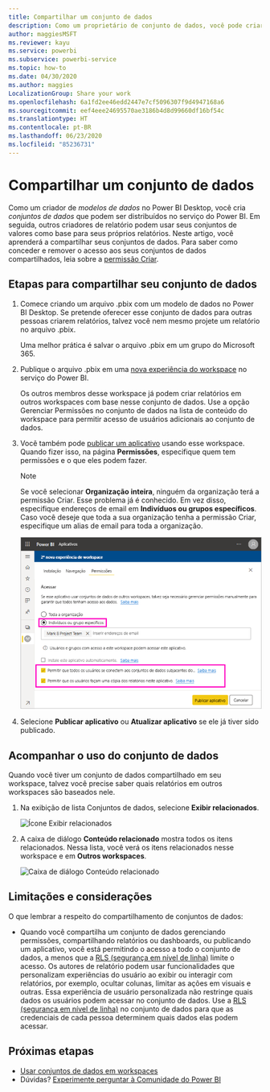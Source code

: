 ```yaml
---
title: Compartilhar um conjunto de dados
description: Como um proprietário de conjunto de dados, você pode criar e compartilhar seus conjuntos de dados para que outras pessoas possam usá-los. Saiba como compartilhá-los.
author: maggiesMSFT
ms.reviewer: kayu
ms.service: powerbi
ms.subservice: powerbi-service
ms.topic: how-to
ms.date: 04/30/2020
ms.author: maggies
LocalizationGroup: Share your work
ms.openlocfilehash: 6a1fd2ee46edd2447e7cf5096307f9d4947168a6
ms.sourcegitcommit: eef4eee24695570ae3186b4d8d99660df16bf54c
ms.translationtype: HT
ms.contentlocale: pt-BR
ms.lasthandoff: 06/23/2020
ms.locfileid: "85236731"
---
```

# <a name="share-a-dataset"></a>Compartilhar um conjunto de dados

Como um criador de *modelos de dados* no Power BI Desktop, você cria *conjuntos de dados* que podem ser distribuídos no serviço do Power BI. Em seguida, outros criadores de relatório podem usar seus conjuntos de valores como base para seus próprios relatórios. Neste artigo, você aprenderá a compartilhar seus conjuntos de dados. Para saber como conceder e remover o acesso aos seus conjuntos de dados compartilhados, leia sobre a [permissão Criar](service-datasets-build-permissions.md).

## <a name="steps-to-sharing-your-dataset"></a>Etapas para compartilhar seu conjunto de dados

1. Comece criando um arquivo .pbix com um modelo de dados no Power BI Desktop. Se pretende oferecer esse conjunto de dados para outras pessoas criarem relatórios, talvez você nem mesmo projete um relatório no arquivo .pbix.

    Uma melhor prática é salvar o arquivo .pbix em um grupo do Microsoft 365.

1. Publique o arquivo .pbix em uma [nova experiência do workspace](../collaborate-share/service-create-the-new-workspaces.md) no serviço do Power BI.
    
    Os outros membros desse workspace já podem criar relatórios em outros workspaces com base nesse conjunto de dados. Use a opção Gerenciar Permissões no conjunto de dados na lista de conteúdo do workspace para permitir acesso de usuários adicionais ao conjunto de dados. 

1. Você também pode [publicar um aplicativo](../collaborate-share/service-create-distribute-apps.md) usando esse workspace. Quando fizer isso, na página **Permissões**, especifique quem tem permissões e o que eles podem fazer.

    > [!NOTE]
    > Se você selecionar **Organização inteira**, ninguém da organização terá a permissão Criar. Esse problema já é conhecido. Em vez disso, especifique endereços de email em **Indivíduos ou grupos específicos**.  Caso você deseje que toda a sua organização tenha a permissão Criar, especifique um alias de email para toda a organização.

    ![Definir as permissões do aplicativo](media/service-datasets-build-permissions/power-bi-dataset-app-permission-new-look.png)

1. Selecione **Publicar aplicativo** ou **Atualizar aplicativo** se ele já tiver sido publicado.

## <a name="track-your-dataset-usage"></a>Acompanhar o uso do conjunto de dados

Quando você tiver um conjunto de dados compartilhado em seu workspace, talvez você precise saber quais relatórios em outros workspaces são baseados nele.

1. Na exibição de lista Conjuntos de dados, selecione **Exibir relacionados**.

    ![Ícone Exibir relacionados](media/service-datasets-build-permissions/power-bi-dataset-view-related-to-dataset.png)

1. A caixa de diálogo **Conteúdo relacionado** mostra todos os itens relacionados. Nessa lista, você verá os itens relacionados nesse workspace e em **Outros workspaces**.
 
    ![Caixa de diálogo Conteúdo relacionado](media/service-datasets-build-permissions/power-bi-dataset-related-workspaces.png)

## <a name="limitations-and-considerations"></a>Limitações e considerações
O que lembrar a respeito do compartilhamento de conjuntos de dados:

* Quando você compartilha um conjunto de dados gerenciando permissões, compartilhando relatórios ou dashboards, ou publicando um aplicativo, você está permitindo o acesso a todo o conjunto de dados, a menos que a [RLS (segurança em nível de linha)](../admin/service-admin-rls.md) limite o acesso. Os autores de relatório podem usar funcionalidades que personalizam experiências do usuário ao exibir ou interagir com relatórios, por exemplo, ocultar colunas, limitar as ações em visuais e outras. Essa experiência de usuário personalizada não restringe quais dados os usuários podem acessar no conjunto de dados. Use a [RLS (segurança em nível de linha)](../admin/service-admin-rls.md) no conjunto de dados para que as credenciais de cada pessoa determinem quais dados elas podem acessar.

## <a name="next-steps"></a>Próximas etapas

- [Usar conjuntos de dados em workspaces](service-datasets-across-workspaces.md)
- Dúvidas? [Experimente perguntar à Comunidade do Power BI](https://community.powerbi.com/)
